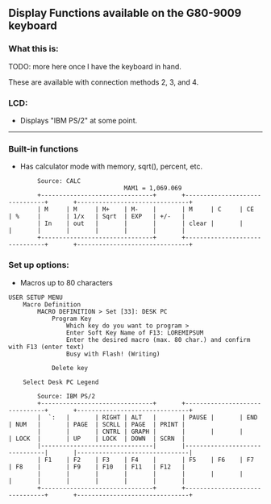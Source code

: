 ## Display Functions available on the G80-9009 keyboard

### What this is:

TODO:  more here once I have the keyboard in hand.

These are available with connection methods 2, 3, and 4.

### LCD:

* Displays "IBM PS/2" at some point.



---
### Built-in functions

* Has calculator mode with memory, sqrt(), percent, etc.
```
        Source: CALC
                                MAM1 = 1,069.069
        +-------------------------------+       +-------------------------------+       +-------------------------------+
        | M     | M     | M+    | M-    |       | M     | C     | CE    | %     |       | 1/x   | Sqrt  | EXP   | +/-   |
        | In    | out   |       |       |       | clear |       |       |       |       |       |       |       |       |
        +-------------------------------+       +-------------------------------+       +-------------------------------+
```

### Set up options:

* Macros up to 80 characters

```
USER SETUP MENU
    Macro Definition
        MACRO DEFINITION > Set [33]: DESK PC
            Program Key
                Which key do you want to program >
                Enter Soft Key Name of F13: LOREMIPSUM
                Enter the desired macro (max. 80 char.) and confirm with F13 (enter text)
                Busy with Flash! (Writing)
        
            Delete key
            
    Select Desk PC Legend

        Source: IBM PS/2
        +-------------------------------+       +-------------------------------+       +-------------------------------+
        |  `:   |       | RIGHT | ALT   |       | PAUSE |       | END   | NUM   |       | PAGE  | SCRLL | PAGE  | PRINT |
        |       |       | CNTRL | GRAPH |       |       |       |       | LOCK  |       | UP    | LOCK  | DOWN  | SCRN  |
        |-------------------------------|       |-------------------------------|       |-------------------------------|
        | F1    | F2    | F3    | F4    |       | F5    | F6    | F7    | F8    |       | F9    | F10   | F11   | F12   |
        |       |       |       |       |       |       |       |       |       |       |       |       |       |       |
        +-------------------------------+       +-------------------------------+       +-------------------------------+

```
  